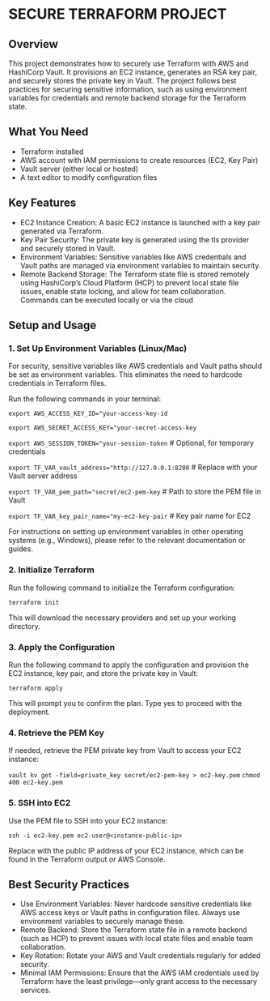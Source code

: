 # SECURE TERRAFORM PROJECT

## Overview

This project demonstrates how to securely use Terraform with AWS and HashiCorp Vault. It provisions an EC2 instance, generates an RSA key pair, and securely stores the private key in Vault. The project follows best practices for securing sensitive information, such as using environment variables for credentials and remote backend storage for the Terraform state.

## What You Need

- Terraform installed
- AWS account with IAM permissions to create resources (EC2, Key Pair)
- Vault server (either local or hosted)
- A text editor to modify configuration files

## Key Features

- EC2 Instance Creation: A basic EC2 instance is launched with a key pair generated via Terraform.
- Key Pair Security: The private key is generated using the tls provider and securely stored in Vault.
- Environment Variables: Sensitive variables like AWS credentials and Vault paths are managed via environment variables to maintain security.
- Remote Backend Storage: The Terraform state file is stored remotely using HashiCorp’s Cloud Platform (HCP) to prevent local state file issues, enable state locking, and allow for team collaboration. Commands can be executed locally or via the cloud

## Setup and Usage

### 1. Set Up Environment Variables (Linux/Mac)

For security, sensitive variables like AWS credentials and Vault paths should be set as environment variables. This eliminates the need to hardcode credentials in Terraform files.

Run the following commands in your terminal:

`export AWS_ACCESS_KEY_ID="your-access-key-id`

`export AWS_SECRET_ACCESS_KEY="your-secret-access-key`

`export AWS_SESSION_TOKEN="your-session-token`  # Optional, for temporary credentials

`export TF_VAR_vault_address="http://127.0.0.1:8200` # Replace with your Vault server address

`export TF_VAR_pem_path="secret/ec2-pem-key`           # Path to store the PEM file in Vault

`export TF_VAR_key_pair_name="my-ec2-key-pair`         # Key pair name for EC2

For instructions on setting up environment variables in other operating systems (e.g., Windows), please refer to the relevant documentation or guides.

### 2. Initialize Terraform

Run the following command to initialize the Terraform configuration:

`terraform init`

This will download the necessary providers and set up your working directory.

### 3. Apply the Configuration

Run the following command to apply the configuration and provision the EC2 instance, key pair, and store the private key in Vault:

`terraform apply`

This will prompt you to confirm the plan. Type yes to proceed with the deployment.

### 4. Retrieve the PEM Key

If needed, retrieve the PEM private key from Vault to access your EC2 instance:

`vault kv get -field=private_key secret/ec2-pem-key > ec2-key.pem`
`chmod 400 ec2-key.pem`

### 5. SSH into EC2

Use the PEM file to SSH into your EC2 instance:

`ssh -i ec2-key.pem ec2-user@<instance-public-ip>`

Replace <instance-public-ip> with the public IP address of your EC2 instance, which can be found in the Terraform output or AWS Console.

## Best Security Practices

- Use Environment Variables: Never hardcode sensitive credentials like AWS access keys or Vault paths in configuration files. Always use environment variables to securely manage these.
- Remote Backend: Store the Terraform state file in a remote backend (such as HCP) to prevent issues with local state files and enable team collaboration.
- Key Rotation: Rotate your AWS and Vault credentials regularly for added security.
- Minimal IAM Permissions: Ensure that the AWS IAM credentials used by Terraform have the least privilege—only grant access to the necessary services.
